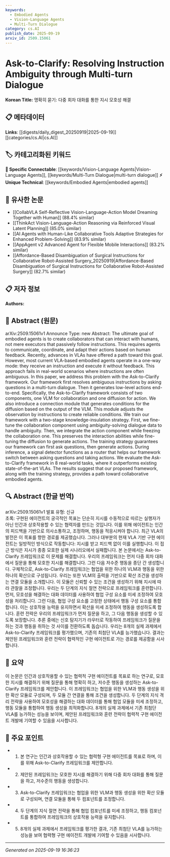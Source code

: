```yaml
---
keywords:
  - Embodied Agents
  - Vision-Language Agents
  - Multi-Turn Dialogue
category: cs.AI
publish_date: 2025-09-19
arxiv_id: 2509.15061
---
```


<!-- KEYWORD_LINKING_METADATA:
{
  "processed_timestamp": "2025-09-22 21:56:07.038741",
  "vocabulary_version": "1.0",
  "selected_keywords": [
    "Embodied Agents",
    "Vision-Language Agents",
    "Multi-Turn Dialogue"
  ],
  "rejected_keywords": [
    "Diffusion Models",
    "Ambiguity-Solving Dialogue"
  ],
  "similarity_scores": {
    "Embodied Agents": 0.85,
    "Vision-Language Agents": 0.78,
    "Multi-Turn Dialogue": 0.8
  },
  "extraction_method": "AI_prompt_based",
  "budget_applied": true
}
-->


# Ask-to-Clarify: Resolving Instruction Ambiguity through Multi-turn Dialogue

**Korean Title:** 명확히 묻기: 다중 회차 대화를 통한 지시 모호성 해결

## 📋 메타데이터

**Links**: [[digests/daily_digest_20250919|2025-09-19]]   [[categories/cs.AI|cs.AI]]

## 🏷️ 카테고리화된 키워드
**🔗 Specific Connectable**: [[keywords/Vision-Language Agents|Vision-Language Agents]], [[keywords/Multi-Turn Dialogue|multi-turn dialogue]]
**⚡ Unique Technical**: [[keywords/Embodied Agents|embodied agents]]

## 🔗 유사한 논문
- [[CollabVLA Self-Reflective Vision-Language-Action Model Dreaming Together with Human]] (88.4% similar)
- [[ThinkAct Vision-Language-Action Reasoning via Reinforced Visual Latent Planning]] (85.0% similar)
- [[AI Agents with Human-Like Collaborative Tools Adaptive Strategies for Enhanced Problem-Solving]] (83.9% similar)
- [[AppAgent v2 Advanced Agent for Flexible Mobile Interactions]] (83.2% similar)
- [[Affordance-Based Disambiguation of Surgical Instructions for Collaborative Robot-Assisted Surgery_20250919|Affordance-Based Disambiguation of Surgical Instructions for Collaborative Robot-Assisted Surgery]] (82.7% similar)

## 📋 저자 정보

**Authors:** 

## 📄 Abstract (원문)

arXiv:2509.15061v1 Announce Type: new 
Abstract: The ultimate goal of embodied agents is to create collaborators that can interact with humans, not mere executors that passively follow instructions. This requires agents to communicate, coordinate, and adapt their actions based on human feedback. Recently, advances in VLAs have offered a path toward this goal. However, most current VLA-based embodied agents operate in a one-way mode: they receive an instruction and execute it without feedback. This approach fails in real-world scenarios where instructions are often ambiguous. In this paper, we address this problem with the Ask-to-Clarify framework. Our framework first resolves ambiguous instructions by asking questions in a multi-turn dialogue. Then it generates low-level actions end-to-end. Specifically, the Ask-to-Clarify framework consists of two components, one VLM for collaboration and one diffusion for action. We also introduce a connection module that generates conditions for the diffusion based on the output of the VLM. This module adjusts the observation by instructions to create reliable conditions. We train our framework with a two-stage knowledge-insulation strategy. First, we fine-tune the collaboration component using ambiguity-solving dialogue data to handle ambiguity. Then, we integrate the action component while freezing the collaboration one. This preserves the interaction abilities while fine-tuning the diffusion to generate actions. The training strategy guarantees our framework can first ask questions, then generate actions. During inference, a signal detector functions as a router that helps our framework switch between asking questions and taking actions. We evaluate the Ask-to-Clarify framework in 8 real-world tasks, where it outperforms existing state-of-the-art VLAs. The results suggest that our proposed framework, along with the training strategy, provides a path toward collaborative embodied agents.

## 🔍 Abstract (한글 번역)

arXiv:2509.15061v1 발표 유형: 신규  
초록: 구현된 에이전트의 궁극적인 목표는 단순히 지시를 수동적으로 따르는 실행자가 아닌 인간과 상호작용할 수 있는 협력자를 만드는 것입니다. 이를 위해 에이전트는 인간의 피드백을 기반으로 의사소통하고, 조정하며, 행동을 적응시켜야 합니다. 최근 VLA의 발전은 이 목표를 향한 경로를 제공했습니다. 그러나 대부분의 현재 VLA 기반 구현 에이전트는 일방적인 방식으로 작동합니다: 지시를 받고 피드백 없이 이를 실행합니다. 이 접근 방식은 지시가 종종 모호한 실제 시나리오에서 실패합니다. 본 논문에서는 Ask-to-Clarify 프레임워크로 이 문제를 해결합니다. 우리의 프레임워크는 먼저 다중 회차 대화에서 질문을 통해 모호한 지시를 해결합니다. 그런 다음 저수준 행동을 종단 간 생성합니다. 구체적으로, Ask-to-Clarify 프레임워크는 협업을 위한 하나의 VLM과 행동을 위한 하나의 확산으로 구성됩니다. 우리는 또한 VLM의 출력을 기반으로 확산 조건을 생성하는 연결 모듈을 소개합니다. 이 모듈은 신뢰할 수 있는 조건을 생성하기 위해 지시에 따라 관찰을 조정합니다. 우리는 두 단계의 지식 절연 전략으로 프레임워크를 훈련합니다. 먼저, 모호성을 해결하는 대화 데이터를 사용하여 협업 구성 요소를 미세 조정하여 모호성을 처리합니다. 그런 다음, 협업 구성 요소를 고정한 상태에서 행동 구성 요소를 통합합니다. 이는 상호작용 능력을 유지하면서 확산을 미세 조정하여 행동을 생성하도록 합니다. 훈련 전략은 우리의 프레임워크가 먼저 질문을 하고, 그 다음 행동을 생성할 수 있도록 보장합니다. 추론 중에는 신호 탐지기가 라우터로 작동하여 프레임워크가 질문을 하는 것과 행동을 취하는 것 사이를 전환하도록 돕습니다. 우리는 8개의 실제 과제에서 Ask-to-Clarify 프레임워크를 평가했으며, 기존의 최첨단 VLA를 능가했습니다. 결과는 제안된 프레임워크와 훈련 전략이 협력적인 구현 에이전트로 가는 경로를 제공함을 시사합니다.

## 📝 요약

이 논문은 인간과 상호작용할 수 있는 협력적 구현 에이전트를 목표로 하는 연구로, 모호한 지시를 해결하기 위해 질문을 통해 명확히 하고, 저수준 행동을 생성하는 Ask-to-Clarify 프레임워크를 제안합니다. 이 프레임워크는 협업을 위한 VLM과 행동 생성을 위한 확산 모듈로 구성되며, 두 모듈 간 연결을 통해 조건을 생성합니다. 두 단계의 지식 격리 전략을 사용하여 모호성을 해결하는 대화 데이터를 통해 협업 모듈을 미세 조정하고, 행동 모듈을 통합하여 행동 생성을 최적화합니다. 8개의 실제 과제에서 기존 최첨단 VLA를 능가하는 성능을 보이며, 제안된 프레임워크와 훈련 전략이 협력적 구현 에이전트 개발에 기여할 수 있음을 시사합니다.

## 🎯 주요 포인트

- 1. 본 연구는 인간과 상호작용할 수 있는 협력형 구현 에이전트를 목표로 하며, 이를 위해 Ask-to-Clarify 프레임워크를 제안합니다.

- 2. 제안된 프레임워크는 모호한 지시를 해결하기 위해 다중 회차 대화를 통해 질문을 하고, 저수준의 행동을 생성합니다.

- 3. Ask-to-Clarify 프레임워크는 협업을 위한 VLM과 행동 생성을 위한 확산 모듈로 구성되며, 연결 모듈을 통해 두 컴포넌트를 조정합니다.

- 4. 두 단계의 지식 절연 전략을 통해 협업 컴포넌트를 미세 조정하고, 행동 컴포넌트를 통합하여 프레임워크의 상호작용 능력을 유지합니다.

- 5. 8개의 실제 과제에서 프레임워크를 평가한 결과, 기존 최첨단 VLA를 능가하는 성능을 보여 협력형 구현 에이전트 개발에 기여할 수 있음을 시사합니다.

---

*Generated on 2025-09-19 16:36:23*
